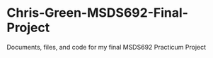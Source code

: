 # Chris-Green-MSDS692-Final-Project
Documents, files, and code for my final MSDS692 Practicum Project
